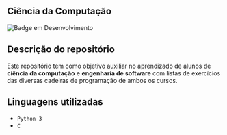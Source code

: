 ## Ciência da Computação
![Badge em Desenvolvimento](http://img.shields.io/static/v1?label=STATUS&message=EM%20ANDAMENTO&color=GREEN&style=for-the-badge)

## Descrição do repositório
Este repositório tem como objetivo auxiliar no aprendizado de alunos de **ciência da computação** e **engenharia de software** com listas de exercícios das diversas cadeiras de programação de ambos os cursos. 

## Linguagens utilizadas
- `Python 3`
- `C`
